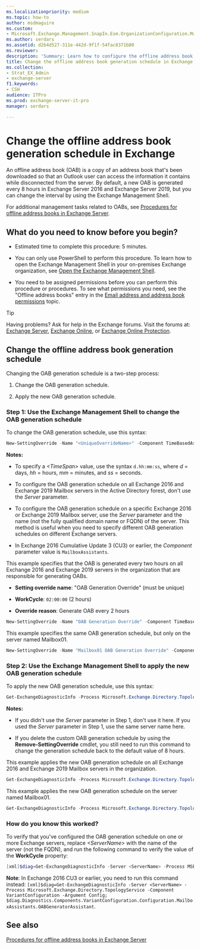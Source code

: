 ```yaml
---
ms.localizationpriority: medium
ms.topic: how-to
author: msdmaguire
ms.custom:
- Microsoft.Exchange.Management.SnapIn.Esm.OrganizationConfiguration.Mailbox.OfflineAddressBookGeneralPage
ms.author: serdars
ms.assetid: d2b4d527-311e-442d-9f1f-54fac8371b80
ms.reviewer: 
description: 'Summary: Learn how to configure the offline address book (OAB) update interval in Exchange Server 2016 or Exchange Server 2019.'
title: Change the offline address book generation schedule in Exchange
ms.collection:
- Strat_EX_Admin
- exchange-server
f1.keywords:
- CSH
audience: ITPro
ms.prod: exchange-server-it-pro
manager: serdars

---
```


# Change the offline address book generation schedule in Exchange

An offline address book (OAB) is a copy of an address book that's been downloaded so that an Outlook user can access the information it contains while disconnected from the server. By default, a new OAB is generated every 8 hours in Exchange Server 2016 and Exchange Server 2019, but you can change the interval by using the Exchange Management Shell.

For additional management tasks related to OABs, see [Procedures for offline address books in Exchange Server](../../email-addresses-and-address-books/offline-address-books/oab-procedures.md).

## What do you need to know before you begin?

- Estimated time to complete this procedure: 5 minutes.

- You can only use PowerShell to perform this procedure. To learn how to open the Exchange Management Shell in your on-premises Exchange organization, see [Open the Exchange Management Shell](/powershell/exchange/open-the-exchange-management-shell).

- You need to be assigned permissions before you can perform this procedure or procedures. To see what permissions you need, see the "Offline address books" entry in the [Email address and address book permissions](../../permissions/feature-permissions/address-book-permissions.md) topic.

> [!TIP]
> Having problems? Ask for help in the Exchange forums. Visit the forums at: [Exchange Server](https://social.technet.microsoft.com/forums/office/home?category=exchangeserver), [Exchange Online](https://social.technet.microsoft.com/forums/msonline/home?forum=onlineservicesexchange), or [Exchange Online Protection](https://social.technet.microsoft.com/forums/forefront/home?forum=FOPE).

## Change the offline address book generation schedule

Changing the OAB generation schedule is a two-step process:

1. Change the OAB generation schedule.

2. Apply the new OAB generation schedule.

### Step 1: Use the Exchange Management Shell to change the OAB generation schedule

To change the OAB generation schedule, use this syntax:

```powershell
New-SettingOverride -Name "<UniqueOverrideName>" -Component TimeBasedAssistants -Section OABGeneratorAssistant -Parameters @("WorkCycle=<Timespan>") -Reason "<DescriptiveReason>" [-Server <ServerName>]
```

 **Notes:**

- To specify a _\<TimeSpan\>_ value, use the syntax `d.hh:mm:ss`, where _d_ = days, _hh_ = hours, _mm_ = minutes, and _ss_ = seconds.

- To configure the OAB generation schedule on all Exchange 2016 and Exchange 2019 Mailbox servers in the Active Directory forest, don't use the _Server_ parameter.

- To configure the OAB generation schedule on a specific Exchange 2016 or Exchange 2019 Mailbox server, use the _Server_ parameter and the name (not the fully qualified domain name or FQDN) of the server. This method is useful when you need to specify different OAB generation schedules on different Exchange servers.

- In Exchange 2016 Cumulative Update 3 (CU3) or earlier, the _Component_ parameter value is `MailboxAssistants`.

This example specifies that the OAB is generated every two hours on all Exchange 2016 and Exchange 2019 servers in the organization that are responsible for generating OABs.

- **Setting override name**: "OAB Generation Override" (must be unique)

- **WorkCycle**: `02:00:00` (2 hours)

- **Override reason**: Generate OAB every 2 hours

```powershell
New-SettingOverride -Name "OAB Generation Override" -Component TimeBasedAssistants -Section OABGeneratorAssistant -Parameters @("WorkCycle=02:00:00") -Reason "Generate OAB every 2 hours"
```

This example specifies the same OAB generation schedule, but only on the server named Mailbox01.

```powershell
New-SettingOverride -Name "Mailbox01 OAB Generation Override" -Component TimeBasedAssistants -Section OABGeneratorAssistant -Parameters @("WorkCycle=02:00:00") -Reason "Generate OAB every 2 hours" -Server Mailbox01
```

### Step 2: Use the Exchange Management Shell to apply the new OAB generation schedule

To apply the new OAB generation schedule, use this syntax:

```powershell
Get-ExchangeDiagnosticInfo -Process Microsoft.Exchange.Directory.TopologyService -Component VariantConfiguration -Argument Refresh [-Server <ServerName>]
```

 **Notes:**

- If you didn't use the _Server_ parameter in Step 1, don't use it here. If you used the _Server_ parameter in Step 1, use the same server name here.

- If you delete the custom OAB generation schedule by using the **Remove-SettingOverride** cmdlet, you still need to run this command to change the generation schedule back to the default value of 8 hours.

This example applies the new OAB generation schedule on all Exchange 2016 and Exchange 2019 Mailbox servers in the organization.

```powershell
Get-ExchangeDiagnosticInfo -Process Microsoft.Exchange.Directory.TopologyService -Component VariantConfiguration -Argument Refresh
```

This example applies the new OAB generation schedule on the server named Mailbox01.

```powershell
Get-ExchangeDiagnosticInfo -Process Microsoft.Exchange.Directory.TopologyService -Component VariantConfiguration -Argument Refresh -Server Mailbox01
```

### How do you know this worked?

To verify that you've configured the OAB generation schedule on one or more Exchange servers, replace _\<ServerName\>_ with the name of the server (not the FQDN), and run the following command to verify the value of the **WorkCycle** property:

```powershell
[xml]$diag=Get-ExchangeDiagnosticInfo -Server <ServerName> -Process MSExchangeMailboxAssistants -Component VariantConfiguration -Argument "Config,Component=TimeBasedAssistants"; $diag.Diagnostics.Components.VariantConfiguration.Configuration.TimeBasedAssistants.OABGeneratorAssistant
```

 **Note**: In Exchange 2016 CU3 or earlier, you need to run this command instead: `[xml]$diag=Get-ExchangeDiagnosticInfo -Server <ServerName> -Process Microsoft.Exchange.Directory.TopologyService -Component VariantConfiguration -Argument Config; $diag.Diagnostics.Components.VariantConfiguration.Configuration.MailboxAssistants.OABGeneratorAssistant`.

## See also

[Procedures for offline address books in Exchange Server](../../email-addresses-and-address-books/offline-address-books/oab-procedures.md)